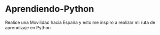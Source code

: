 # Aprendiendo-Python
Realice una Movilidad hacia España y esto me inspiro a realizar mi ruta de aprendizaje en Python
